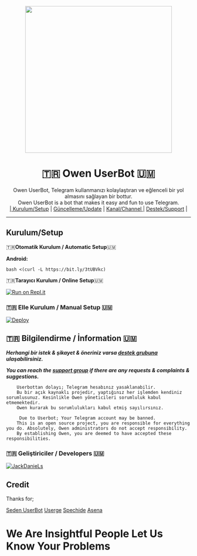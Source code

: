 
<div align="center">
  <img src="https://i.hizliresim.com/rlogmsn.jpg" width="400" height="400">
  <h1>🇹🇷 Owen UserBot 🇺🇲</h1>
</div>
<p align="center">
    Owen UserBot, Telegram kullanmanızı kolaylaştıran ve eğlenceli bir yol almasını sağlayan bir bottur. <br>
    Owen UserBot is a bot that makes it easy and fun to use Telegram.
    <br>
        <a href="https://github.com/umitduru/kedyuserbot/blob/master/README.md#kurulum/setup">| Kurulum/Setup</a> |
        <a href="https://github.com/umitduru/kedyuserbot/wiki/G%C3%BCncelleme">Güncelleme/Update</a> |
        <a href="https://t.me/OwenUserBot">Kanal/Channel </a> |
        <a href="https://t.me/OwenSupport">Destek/Support</a> |
    <br>
</p>

----
## Kurulum/Setup
 🇹🇷**Otomatik Kurulum / Automatic Setup**🇺🇲

**Android:** 

`bash <(curl -L https://bit.ly/3tUBVkc)`

🇹🇷**Tarayıcı Kurulum / Online Setup**🇺🇲

[![Run on Repl.it](https://repl.it/badge/github/umitduru/kedyinstaller)](https://repl.it/@suskunlarasistan/kedyinstaller)

### 🇹🇷 Elle Kurulum / Manual Setup 🇺🇲

[![Deploy](https://www.herokucdn.com/deploy/button.svg)](https://heroku.com/deploy?template=https://github.com/umitduru/KEDYUSERBOT)

## 🇹🇷 Bilgilendirme / İnformation 🇺🇲
***Herhangi bir istek & şikayet & öneriniz varsa [destek grubuna](https://t.me/Kedysupport) ulaşabilirsiniz.***

***You can reach the [support group](https://t.me/OwenSupport) if there are any requests & complaints & suggestions.***
```
    Userbottan dolayı; Telegram hesabınız yasaklanabilir.
    Bu bir açık kaynaklı projedir, yaptığınız her işlemden kendiniz sorumlusunuz. Kesinlikle Owen yöneticileri sorumluluk kabul etmemektedir.
    Owen kurarak bu sorumlulukları kabul etmiş sayılırsınız.
```

```
     Due to Userbot; Your Telegram account may be banned.
    This is an open source project, you are responsible for everything you do. Absolutely, Owen administrators do not accept responsibility.
    By establishing Owen, you are deemed to have accepted these responsibilities.
```

### 🇹🇷 Geliştiriciler / Developers 🇺🇲
  [![JackDanieLs](https://github.com/newname58q.png?size=100)](https://github.com/newname58q)

## Credit
Thanks for;

[Seden UserBot](https://github.com/TeamDerUntergang/Telegram-UserBot)
[Userge](https://github.com/UsergeTeam/Userge)
[Spechide](https://github.com/Spechide)
[Asena](https://github.com/yusufusta/asenauserbot)

# We Are Insightful People Let Us Know Your Problems



